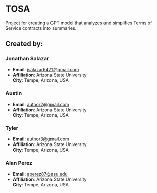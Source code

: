 # TOSA
Project for creating a GPT model that analyzes and simplifies Terms of Service contracts into summaries.

## Created by:

### Jonathan Salazar
- **Email**: [jsalazar6421@gmail.com](mailto:jsalazar6421@gmail.com)
- **Affiliation**: Arizona State University  
  **City**: Tempe, Arizona, USA  

### Austin
- **Email**: [author2@gmail.com](mailto:author2@gmail.com)
- **Affiliation**: Arizona State University  
  **City**: Tempe, Arizona, USA  

### Tyler
- **Email**: [author3@gmail.com](mailto:author3@gmail.com)
- **Affiliation**: Arizona State University  
  **City**: Tempe, Arizona, USA  

### Alan Perez
- **Email**: [aperez87@asu.edu](mailto:aperez87@asu.edu)
- **Affiliation**: Arizona State University  
  **City**: Tempe, Arizona, USA  
